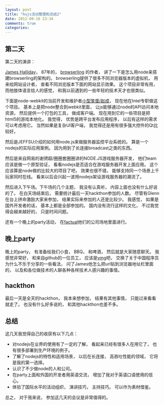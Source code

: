 ```yaml
---
layout: post
title: "hujs活动整理和总结2"
date: 2012-09-16 23:34
comments: true
categories: 
---
```


第二天
-----------------------------

第二天的演讲：

[James Halliday](https://github.com/substack)， 87年的， [browserling](https://browserling.com/) 的作者，
讲了一下是怎么用node来搭建browserling的架构的。 browserling提供了很多不同浏览器版本的虚拟机， 用来给网站设计者， 查看不同浏览版本下面的网站显示效果。
这个项目非常有用， 而他肢体语言给人的感觉， 和我以前遇到的一些年轻的技术天才也很类似。

下面是node-webkit的当前开发和维护者[小型笨蛋/赵成](https://github.com/zcbenz)， 现在他在Intel专职做这个项目。
基本上是把node整合到webkit里面， 让js能够通过node的API访问本地资源， 然后提供一个打包的工具， 做成客户端。
现在用到它的一些项目是把html5的游戏本地化。 我觉得， 优势是跨平台发布应用程序， 以后有这样的需求可以考虑用它。 当然如果是复杂UI客户端， 我觉得还是用有很多强大控件的Qt比较好。

然后是JEFFSU介绍的如何用node.js来做服务器监控平台系统的。 算是一个nodejs的实际应用案例。 因为用到了长连接broadcast之类的东西。

然后是来自网易的谢骋超/圈圈套圈圈讲的NODE.JS游戏服务器开发， 他们team应该是做一个原型验证， 看看nodejs是否适合在游戏服务器开发上面应用。
这个应该算是node做的比较大的项目了吧， 效果也很不错， 能够支持同一个场景上千玩家同时在线。 看来以后会兴起一波用nodejs架设游戏服务器的潮流了。

然后进入下午场。下午场的几个主题， 我没有认真听， 内容上面也没有什么好说的了。 
在白天场结束后， 需要统计最后一天hackthon参加的人数。 尽管有Glenn在台上拼命激励大家来参加， 结果实际来参加的人还是比较少。
我感觉， 如果是国外开发者的话， 基本上都是全部参加的。 国内没有流行这样的文化， 不过我觉得会越来越好的， 只是时间问题。

还有一个晚上的party活动， 在[factual](http://factual.com)他们的公司场地里面进行。

晚上party
------------------------------
晚上的party， 有准备给我们小食， BBQ， 和啤酒， 然后就是大家随意聊天。 我感觉非常好， 
和来自github的一位员工， 应该是[vmg](https://github.com/vmg)吧， 交换了关于中国程序员为什么不乐于分享的一些看法，
问了James他怎么把url贴到浏览器地址栏里面的， 以及和各位做技术的人聊各种各样技术人感兴趣的事情。

hackthon
------------------------------
最后一天是全天的hackthon， 我本来想参加， 结果有其他事情， 只能过来看看就走了。 也没有什么好多说的， 和其他hackthon也差不多。

总结
------------------------------
这几天我觉得自己的收获有以下几点：

- 对nodejs在业界的使用有了一定的了解， 看起来已经有很多人在用它了， 也有很多部署到生产环境的例子。
- 了解了nodejs的特性和适用场景， 以后在长连接， 高吞吐性能的领域， 它将是我的第一选择。
- 认识了不少做node的人和公司。
- 在party上面和外国的开发者用英语交流， 增加了我对于英语口语使用的信心。
- 体验了国际水平的活动组织， 演讲技巧， 主持技巧。 可以作为素材借鉴。

总之， 对于我来说， 参加这几天的会议是非常值得的。
